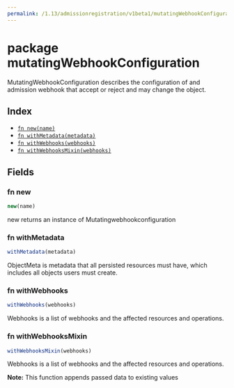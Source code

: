 ```yaml
---
permalink: /1.13/admissionregistration/v1beta1/mutatingWebhookConfiguration
---
```


# package mutatingWebhookConfiguration

MutatingWebhookConfiguration describes the configuration of and admission webhook that accept or reject and may change the object.

## Index

* [`fn new(name)`](#fn-new)
* [`fn withMetadata(metadata)`](#fn-withmetadata)
* [`fn withWebhooks(webhooks)`](#fn-withwebhooks)
* [`fn withWebhooksMixin(webhooks)`](#fn-withwebhooksmixin)

## Fields

### fn new

```ts
new(name)
```

new returns an instance of Mutatingwebhookconfiguration

### fn withMetadata

```ts
withMetadata(metadata)
```

ObjectMeta is metadata that all persisted resources must have, which includes all objects users must create.

### fn withWebhooks

```ts
withWebhooks(webhooks)
```

Webhooks is a list of webhooks and the affected resources and operations.

### fn withWebhooksMixin

```ts
withWebhooksMixin(webhooks)
```

Webhooks is a list of webhooks and the affected resources and operations.

**Note:** This function appends passed data to existing values